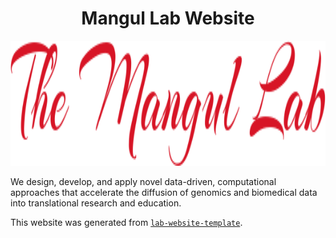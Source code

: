 <h1 align="center">Mangul Lab Website</h1>
<p align="center"><img height="200" src="./images/backgrounds/logo.png" alt="Lab Website Template"></p>


We design, develop, and apply novel data-driven, computational approaches that accelerate the diffusion of genomics and biomedical data into translational research and education.

This website was generated from [`lab-website-template`](https://github.com/greenelab/lab-website-template).
